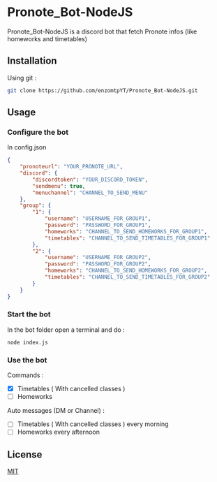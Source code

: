 
# Pronote_Bot-NodeJS

  

Pronote_Bot-NodeJS is a discord bot that fetch Pronote infos (like homeworks and timetables)

  

## Installation


Using git :

  

```bash
git clone https://github.com/enzomtpYT/Pronote_Bot-NodeJS.git
```

  

## Usage



### Configure the bot


  In config.json

```json
{
    "pronoteurl": "YOUR_PRONOTE_URL",
    "discord": {
        "discordtoken": "YOUR_DISCORD_TOKEN",
        "sendmenu": true,
        "menuchannel": "CHANNEL_TO_SEND_MENU"
    },
    "group": {
        "1": {
            "username": "USERNAME_FOR_GROUP1",
            "password": "PASSWORD_FOR_GROUP1",
            "homeworks": "CHANNEL_TO_SEND_HOMEWORKS_FOR_GROUP1",
            "timetables": "CHANNEL_TO_SEND_TIMETABLES_FOR_GROUP1"
        },
        "2": {
            "username": "USERNAME_FOR_GROUP2",
            "password": "PASSWORD_FOR_GROUP2",
            "homeworks": "CHANNEL_TO_SEND_HOMEWORKS_FOR_GROUP2",
            "timetables": "CHANNEL_TO_SEND_TIMETABLES_FOR_GROUP2"
        }
    }
}
```

### Start the bot

  In the bot folder open a terminal and do :
```batch
node index.js
```

### Use the bot
Commands :

 - [x]  Timetables ( With cancelled classes )
 - [ ]  Homeworks
 
 Auto messages (DM or Channel) :
 
 - [ ]  Timetables ( With cancelled classes ) every morning
 - [ ]  Homeworks every afternoon

## License

[MIT](https://pastebin.com/raw/21JuM9kU)